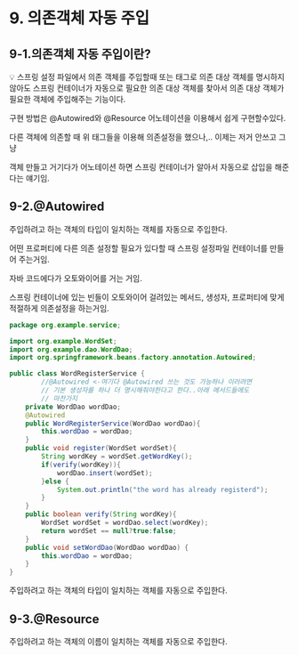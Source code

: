 # 9. 의존객체 자동 주입

## 9-1.의존객체 자동 주입이란?

<aside>
💡 스프링 설정 파일에서 의존 객체를 주입할때 <constructor-org> 또는 <property> 태그로 의존 대상 객체를 명시하지 않아도 스프링 컨테이너가 자동으로 필요한 의존 대상 객체를 찾아서 의존 대상 객체가 필요한 객체에 주입해주는 기능이다.

</aside>

구현 방법은 @Autowired와 @Resource 어노테이션을 이용해서 쉽게 구현할수있다.

다른 객체에 의존할 때 위 태그들을 이용해 의존설정을 했으나,.. 이제는 저거 안쓰고 그냥

객체 만들고 거기다가 어노테이션 하면 스프링 컨테이너가 알아서 자동으로 삽입을 해준다는 얘기임.

## 9-2.@Autowired

주입하려고 하는 객체의 타입이 일치하는 객체를 자동으로 주입한다.

어떤 프로퍼티에 다른 의존 설정할 필요가 있다할 때 스프링 설정파일 컨테이너를 만들어 주는거임. 

자바 코드에다가 오토와이어를 거는 거임. 

스프링 컨테이너에 있는 빈들이 오토와이어 걸려있는 메서드, 생성자, 프로퍼티에 맞게 적절하게 의존설정을 하는거임.

```java
package org.example.service;

import org.example.WordSet;
import org.example.dao.WordDao;
import org.springframework.beans.factory.annotation.Autowired;

public class WordRegisterService {
		//@Autowired <-여기다 @Autowired 쓰는 것도 가능하나 이러려면
		// 기본 생성자를 하나 더 명시해줘야한다고 한다..아래 메서드들에도
		// 마찬가지
    private WordDao wordDao;
    @Autowired
    public WordRegisterService(WordDao wordDao){
        this.wordDao = wordDao;
    }
    public void register(WordSet wordSet){
        String wordKey = wordSet.getWordKey();
        if(verify(wordKey)){
            wordDao.insert(wordSet);
        }else {
            System.out.println("the word has already registerd");
        }
    }
    public boolean verify(String wordKey){
        WordSet wordSet = wordDao.select(wordKey);
        return wordSet == null?true:false;
    }
    public void setWordDao(WordDao wordDao) {
        this.wordDao = wordDao;
    }
}
```

주입하려고 하는 객체의 타입이 일치하는 객체를 자동으로 주입한다.

## 9-3.@Resource

주입하려고 하는 객체의 이름이 일치하는 객체를 자동으로 주입한다.